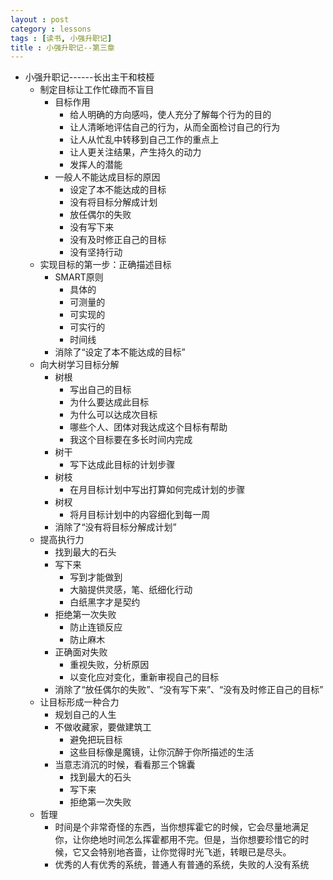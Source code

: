 ```yaml
---
layout : post
category : lessons
tags : [读书, 小强升职记]
title : 小强升职记--第三章
---
```



<div><ul>
	<li><div>小强升职记------长出主干和枝桠</div>
		<ul>
	<li><div>制定目标让工作忙碌而不盲目</div>
		<ul>
	<li><div>目标作用</div>
		<ul>
	<li><div>给人明确的方向感吗，使人充分了解每个行为的目的</div></li>
	<li><div>让人清晰地评估自己的行为，从而全面检讨自己的行为</div></li>
	<li><div>让人从忙乱中转移到自己工作的重点上</div></li>
	<li><div>让人更关注结果，产生持久的动力</div></li>
	<li><div>发挥人的潜能</div></li></ul></li>
	<li><div>一般人不能达成目标的原因</div>
		<ul>
	<li><div>设定了本不能达成的目标</div></li>
	<li><div>没有将目标分解成计划</div></li>
	<li><div>放任偶尔的失败</div></li>
	<li><div>没有写下来</div></li>
	<li><div>没有及时修正自己的目标</div></li>
	<li><div>没有坚持行动</div></li></ul></li></ul></li>
	<li><div>实现目标的第一步：正确描述目标</div>
		<ul>
	<li><div>SMART原则</div>
		<ul>
	<li><div>具体的</div></li>
	<li><div>可测量的</div></li>
	<li><div>可实现的</div></li>
	<li><div>可实行的</div></li>
	<li><div>时间线</div></li></ul></li>
	<li><div>消除了“设定了本不能达成的目标”</div></li></ul></li>
	<li><div>向大树学习目标分解</div>
		<ul>
	<li><div>树根</div>
		<ul>
	<li><div>写出自己的目标</div></li>
	<li><div>为什么要达成此目标</div></li>
	<li><div>为什么可以达成次目标</div></li>
	<li><div>哪些个人、团体对我达成这个目标有帮助</div></li>
	<li><div>我这个目标要在多长时间内完成</div></li></ul></li>
	<li><div>树干</div>
		<ul>
	<li><div>写下达成此目标的计划步骤</div></li></ul></li>
	<li><div>树枝</div>
		<ul>
	<li><div>在月目标计划中写出打算如何完成计划的步骤</div></li></ul></li>
	<li><div>树杈</div>
		<ul>
	<li><div>将月目标计划中的内容细化到每一周</div></li></ul></li>
	<li><div>消除了“没有将目标分解成计划”</div></li></ul></li>
	<li><div>提高执行力</div>
		<ul>
	<li><div>找到最大的石头</div></li>
	<li><div>写下来</div>
		<ul>
	<li><div>写到才能做到</div></li>
	<li><div>大脑提供灵感，笔、纸细化行动</div></li>
	<li><div>白纸黑字才是契约</div></li></ul></li>
	<li><div>拒绝第一次失败</div>
		<ul>
	<li><div>防止连锁反应</div></li>
	<li><div>防止麻木</div></li></ul></li>
	<li><div>正确面对失败</div>
		<ul>
	<li><div>重视失败，分析原因</div></li>
	<li><div>以变化应对变化，重新审视自己的目标</div></li></ul></li>
	<li><div>消除了“放任偶尔的失败”、“没有写下来”、“没有及时修正自己的目标”</div></li></ul></li>
	<li><div>让目标形成一种合力</div>
		<ul>
	<li><div>规划自己的人生</div></li>
	<li><div>不做收藏家，要做建筑工</div>
		<ul>
	<li><div>避免把玩目标</div></li>
	<li><div>这些目标像是魔镜，让你沉醉于你所描述的生活</div></li></ul></li>
	<li><div>当意志消沉的时候，看看那三个锦囊</div>
		<ul>
	<li><div>找到最大的石头</div></li>
	<li><div>写下来</div></li>
	<li><div>拒绝第一次失败</div></li></ul></li></ul></li>
	<li><div>哲理</div>
		<ul>
	<li><div>时间是个非常奇怪的东西，当你想挥霍它的时候，它会尽量地满足你，让你绝地时间怎么挥霍都用不完。但是，当你想要珍惜它的时候，它又会特别地吝啬，让你觉得时光飞逝，转眼已是尽头。</div></li>
	<li><div>优秀的人有优秀的系统，普通人有普通的系统，失败的人没有系统</div></li></ul></li></ul></li></ul></div>